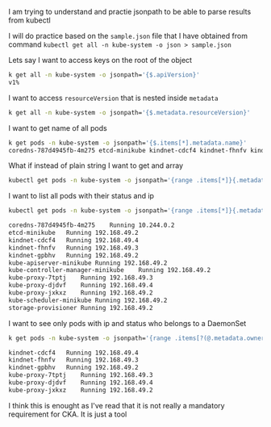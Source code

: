 I am trying to understand and practie jsonpath to be able to parse results from kubectl

I will do practice based on the `sample.json` file that I have obtained from command `kubectl get all -n kube-system -o json > sample.json`

Lets say I want to access keys on the root of the object 

```bash
k get all -n kube-system -o jsonpath='{$.apiVersion}'
v1%
```
I want to access `resourceVersion` that is nested inside `metadata`
```bash
k get all -n kube-system -o jsonpath='{$.metadata.resourceVersion}'
```

I want to get name of all pods 
```bash
k get pods -n kube-system -o jsonpath='{$.items[*].metadata.name}'
coredns-787d4945fb-4m275 etcd-minikube kindnet-cdcf4 kindnet-fhnfv kindnet-gpbhv kube-apiserver-minikube kube-controller-manager-minikube kube-proxy-7tptj kube-proxy-djdvf kube-proxy-jxkxz kube-scheduler-minikube storage-provisioner%
```

What if instead of plain string I want to get and array
```bash
kubectl get pods -n kube-system -o jsonpath='{range .items[*]}{.metadata.name}{end}'
```


I want to list all pods with their status and ip 
```bash
kubectl get pods -n kube-system -o jsonpath='{range .items[*]}{.metadata.name}{"\t"}{.status.phase}{"\t"}{.status.podIP}{"\n"}{end}'

coredns-787d4945fb-4m275	Running	10.244.0.2
etcd-minikube	Running	192.168.49.2
kindnet-cdcf4	Running	192.168.49.4
kindnet-fhnfv	Running	192.168.49.3
kindnet-gpbhv	Running	192.168.49.2
kube-apiserver-minikube	Running	192.168.49.2
kube-controller-manager-minikube	Running	192.168.49.2
kube-proxy-7tptj	Running	192.168.49.3
kube-proxy-djdvf	Running	192.168.49.4
kube-proxy-jxkxz	Running	192.168.49.2
kube-scheduler-minikube	Running	192.168.49.2
storage-provisioner	Running	192.168.49.2
```

I want to see only pods with ip and status who belongs to a DaemonSet
```bash
k get pods -n kube-system -o jsonpath='{range .items[?(@.metadata.ownerReferences[*].kind=="DaemonSet")]}{.metadata.name}{"\t"}{.status.phase}{"\t"}{.status.podIP}{"\n"}{end}'

kindnet-cdcf4	Running	192.168.49.4
kindnet-fhnfv	Running	192.168.49.3
kindnet-gpbhv	Running	192.168.49.2
kube-proxy-7tptj	Running	192.168.49.3
kube-proxy-djdvf	Running	192.168.49.4
kube-proxy-jxkxz	Running	192.168.49.2
```

I think this is enought as I've read that it is not really a mandatory requirement for CKA. It is just a tool